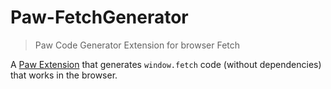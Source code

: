 # Paw-FetchGenerator

> Paw Code Generator Extension for browser Fetch

A [Paw Extension](http://luckymarmot.com/paw/extensions/) that generates `window.fetch` code (without dependencies) that works in the browser.
